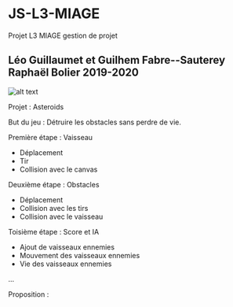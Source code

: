 # JS-L3-MIAGE
Projet L3 MIAGE gestion de projet

## Léo Guillaumet et Guilhem Fabre--Sauterey Raphaël Bolier 2019-2020
![alt text](https://images-wixmp-ed30a86b8c4ca887773594c2.wixmp.com/f/03f34049-5c1c-4234-a6c7-bf8c1aa56309/d7je4ad-d9f679c8-9c22-42ac-b8c7-447c79b04ca7.png/v1/fill/w_1024,h_512,strp/asteroids__video_game___1979__atari_inc__stencil_by_garappas_d7je4ad-fullview.png?token=eyJ0eXAiOiJKV1QiLCJhbGciOiJIUzI1NiJ9.eyJzdWIiOiJ1cm46YXBwOjdlMGQxODg5ODIyNjQzNzNhNWYwZDQxNWVhMGQyNmUwIiwiaXNzIjoidXJuOmFwcDo3ZTBkMTg4OTgyMjY0MzczYTVmMGQ0MTVlYTBkMjZlMCIsIm9iaiI6W1t7ImhlaWdodCI6Ijw9NTEyIiwicGF0aCI6IlwvZlwvMDNmMzQwNDktNWMxYy00MjM0LWE2YzctYmY4YzFhYTU2MzA5XC9kN2plNGFkLWQ5ZjY3OWM4LTljMjItNDJhYy1iOGM3LTQ0N2M3OWIwNGNhNy5wbmciLCJ3aWR0aCI6Ijw9MTAyNCJ9XV0sImF1ZCI6WyJ1cm46c2VydmljZTppbWFnZS5vcGVyYXRpb25zIl19.KqNXx7P8zPN_vdtGQJyPjPm3ezt9oDznLbfFNqkRlrI "Logo Asteroids")

Projet : Asteroids 

But du jeu : Détruire les obstacles sans perdre de vie.

Première étape : Vaisseau 
- Déplacement 
- Tir 
- Collision avec le canvas 

Deuxième étape : Obstacles 
- Déplacement 
- Collision avec les tirs 
- Collision avec le vaisseau 

Toisième étape : Score et IA
- Ajout de vaisseaux ennemies 
- Mouvement des vaisseaux ennemies 
- Vie des vaisseaux ennemies

...

Proposition :
